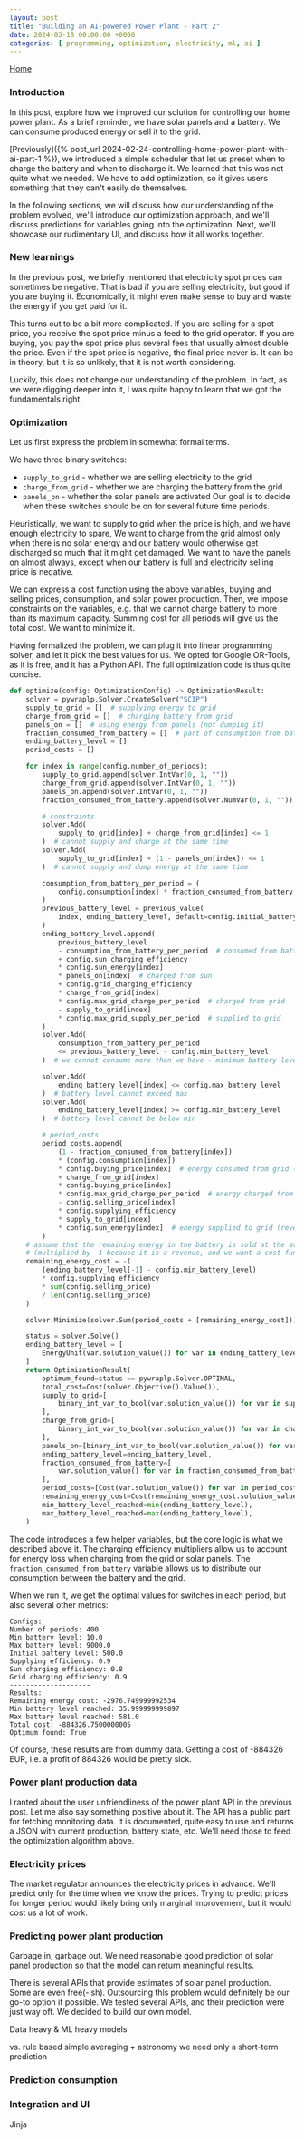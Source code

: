 ```yaml
---
layout: post
title: "Building an AI-powered Power Plant - Part 2"
date: 2024-03-18 00:00:00 +0000
categories: [ programming, optimization, electricity, ml, ai ]
---
```

<link href="//maxcdn.bootstrapcdn.com/font-awesome/4.2.0/css/font-awesome.min.css" rel="stylesheet">
<a href="{{ site.baseurl }}/index.html"><i class='fa fa-home'></i> Home</a>

### Introduction
In this post, explore how we improved our solution for controlling our home power plant.
As a brief reminder, we have solar panels and a battery. We can consume produced energy or sell it to the grid.

[Previously]({% post_url 2024-02-24-controlling-home-power-plant-with-ai-part-1 %}), we introduced a simple
scheduler that let us preset when to charge the battery and when to discharge it. We learned that this
was not quite what we needed. We have to add optimization, so it gives users something that they can't
easily do themselves.

In the following sections, we will discuss how our understanding of the problem evolved, we'll introduce our optimization
approach, and we'll discuss predictions for variables going into the optimization. Next, we'll showcase our rudimentary UI, and
discuss how it all works together.

### New learnings
In the previous post, we briefly mentioned that electricity spot prices can sometimes be negative. That is bad if
you are selling electricity, but good if you are buying it. Economically, it might even make sense to buy and waste
the energy if you get paid for it.

This turns out to be a bit more complicated. If you are selling for a spot price, you receive the spot price minus a 
feed to the grid operator. If you are buying, you pay the spot price plus several fees that usually almost double the price.
Even if the spot price is negative, the final price never is. It can be in theory, but it is so unlikely, that
it is not worth considering.

Luckily, this does not change our understanding of the problem. In fact, as we were digging deeper into it,
I was quite happy to learn that we got the fundamentals right.

### Optimization
Let us first express the problem in somewhat formal terms.

We have three binary switches:
- `supply_to_grid` - whether we are selling electricity to the grid
- `charge_from_grid` - whether we are charging the battery from the grid
- `panels_on` - whether the solar panels are activated
Our goal is to decide when these switches should be on for several future time periods.

Heuristically, we want to supply to grid when the price is high, and we have enough electricity to spare,
We want to charge from the grid almost only when there is no solar energy and our battery would otherwise get
discharged so much that it might get damaged.
We want to have the panels on almost always, except when our battery is full and electricity selling price is negative.

We can express a cost function using the above variables, buying and selling prices, consumption, and solar power production.
Then, we impose constraints on the variables, e.g. that we cannot charge battery to more than its maximum capacity.
Summing cost for all periods will give us the total cost. We want to minimize it.

Having formalized the problem, we can plug it into linear programming solver, and let it pick the best values for us.
We opted for Google OR-Tools, as it is free, and it has a Python API.
The full optimization code is thus quite concise.
```python
def optimize(config: OptimizationConfig) -> OptimizationResult:
    solver = pywraplp.Solver.CreateSolver("SCIP")
    supply_to_grid = []  # supplying energy to grid
    charge_from_grid = []  # charging battery from grid
    panels_on = []  # using energy from panels (not dumping it)
    fraction_consumed_from_battery = []  # part of consumption from battery
    ending_battery_level = []
    period_costs = []

    for index in range(config.number_of_periods):
        supply_to_grid.append(solver.IntVar(0, 1, ""))
        charge_from_grid.append(solver.IntVar(0, 1, ""))
        panels_on.append(solver.IntVar(0, 1, ""))
        fraction_consumed_from_battery.append(solver.NumVar(0, 1, ""))

        # constraints
        solver.Add(
            supply_to_grid[index] + charge_from_grid[index] <= 1
        )  # cannot supply and charge at the same time
        solver.Add(
            supply_to_grid[index] + (1 - panels_on[index]) <= 1
        )  # cannot supply and dump energy at the same time

        consumption_from_battery_per_period = (
            config.consumption[index] * fraction_consumed_from_battery[index]
        )
        previous_battery_level = previous_value(
            index, ending_battery_level, default=config.initial_battery_level
        )
        ending_battery_level.append(
            previous_battery_level
            - consumption_from_battery_per_period  # consumed from battery
            + config.sun_charging_efficiency
            * config.sun_energy[index]
            * panels_on[index]  # charged from sun
            + config.grid_charging_efficiency
            * charge_from_grid[index]
            * config.max_grid_charge_per_period  # charged from grid
            - supply_to_grid[index]
            * config.max_grid_supply_per_period  # supplied to grid
        )
        solver.Add(
            consumption_from_battery_per_period
            <= previous_battery_level - config.min_battery_level
        )  # we cannot consume more than we have - minimum battery level

        solver.Add(
            ending_battery_level[index] <= config.max_battery_level
        )  # battery level cannot exceed max
        solver.Add(
            ending_battery_level[index] >= config.min_battery_level
        )  # battery level cannot be below min

        # period_costs
        period_costs.append(
            (1 - fraction_consumed_from_battery[index])
            * (config.consumption[index])
            * config.buying_price[index]  # energy consumed from grid (cost)
            + charge_from_grid[index]
            * config.buying_price[index]
            * config.max_grid_charge_per_period  # energy charged from grid (cost)
            - config.selling_price[index]
            * config.supplying_efficiency
            * supply_to_grid[index]
            * config.sun_energy[index]  # energy supplied to grid (revenue)
        )
    # assume that the remaining energy in the battery is sold at the average price
    # (multiplied by -1 because it is a revenue, and we want a cost function)
    remaining_energy_cost = -(
        (ending_battery_level[-1] - config.min_battery_level)
        * config.supplying_efficiency
        * sum(config.selling_price)
        / len(config.selling_price)
    )

    solver.Minimize(solver.Sum(period_costs + [remaining_energy_cost]))

    status = solver.Solve()
    ending_battery_level = [
        EnergyUnit(var.solution_value()) for var in ending_battery_level
    ]
    return OptimizationResult(
        optimum_found=status == pywraplp.Solver.OPTIMAL,
        total_cost=Cost(solver.Objective().Value()),
        supply_to_grid=[
            binary_int_var_to_bool(var.solution_value()) for var in supply_to_grid
        ],
        charge_from_grid=[
            binary_int_var_to_bool(var.solution_value()) for var in charge_from_grid
        ],
        panels_on=[binary_int_var_to_bool(var.solution_value()) for var in panels_on],
        ending_battery_level=ending_battery_level,
        fraction_consumed_from_battery=[
            var.solution_value() for var in fraction_consumed_from_battery
        ],
        period_costs=[Cost(var.solution_value()) for var in period_costs],
        remaining_energy_cost=Cost(remaining_energy_cost.solution_value()),
        min_battery_level_reached=min(ending_battery_level),
        max_battery_level_reached=max(ending_battery_level),
    )

```
The code introduces a few helper variables, but the core logic is what we described above it.
The charging efficiency multipliers allow us to account for energy loss when charging from the grid or solar panels.
The `fraction_consumed_from_battery` variable allows us to distribute our consumption between the battery and the grid.

When we run it, we get the optimal values for switches in each period, but also several other metrics:
```
Configs:
Number of periods: 400
Min battery level: 10.0
Max battery level: 9000.0
Initial battery level: 500.0
Supplying efficiency: 0.9
Sun charging efficiency: 0.8
Grid charging efficiency: 0.9
--------------------
Results:
Remaining energy cost: -2976.749999992534
Min battery level reached: 35.999999999897
Max battery level reached: 581.0
Total cost: -884326.7500000005
Optimum found: True
```
Of course, these results are from dummy data. Getting a cost of -884326 EUR, i.e. a profit of 884326 would be pretty sick.

### Power plant production data
I ranted about the user unfriendliness of the power plant API in the previous post.
Let me also say something positive about it. The API has a public part for fetching monitoring data.
It is documented, quite easy to use and returns a JSON with current production, battery state, etc.
We'll need those to feed the optimization algorithm above.

### Electricity prices
The market regulator announces the electricity prices in advance. We'll predict only for the time when we know the prices.
Trying to predict prices for longer period would likely bring only marginal improvement, but it would cost us a lot of work.

### Predicting power plant production
Garbage in, garbage out. We need reasonable good prediction of solar panel production so that the model can return
meaningful results.

There is several APIs that provide estimates of solar panel production. Some are even free(-ish).
Outsourcing this problem would definitely be our go-to option if possible. We tested several APIs,
and their prediction were just way off. We decided to build our own model.

Data heavy & ML heavy models

vs. rule based simple averaging + astronomy
we need only a short-term prediction

### Prediction consumption

### Integration and UI
Jinja
